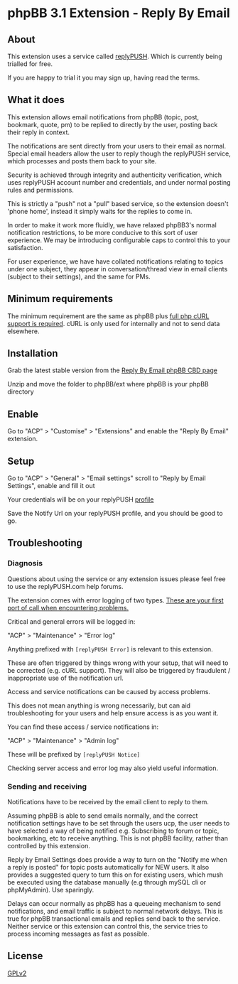 # phpBB 3.1 Extension - Reply By Email

## About

This extension uses a service called [replyPUSH](http://replypush.com). Which is currently being trialled for free.

If you are happy to trial it you may sign up, having read the terms.

## What it does

This extension allows email notifications from phpBB  (topic, post, bookmark, quote, pm) 
to be replied to directly by the user, posting back their reply in context.

The notifications are sent directly from your users to their email as normal. Special email headers allow 
the user to reply though the replyPUSH service, which processes and posts them back to your site.

Security is achieved through integrity and authenticity verification, which uses replyPUSH
account number and credentials, and under normal posting rules and permissions. 

This is strictly a "push" not a "pull" based service, so the extension doesn't 'phone home', instead it 
simply waits for the replies to come in.

In order to make it work more fluidly, we have relaxed phpBB3's normal notification restrictions, 
to be more conducive to this sort of user experience. We may be introducing configurable caps to 
control this to your satisfaction.

For user experience, we have have collated notifications relating to topics under one subject, 
they appear in conversation/thread view in email clients (subject to their settings), 
and the same for PMs.

## Minimum requirements

The minimum requirement are the same as phpBB plus <u>full php cURL support is required</u>.
cURL is only used for internally and not to send data elsewhere. 

## Installation

Grab the latest stable version from the [Reply By Email phpBB CBD page](https://www.phpbb.com/customise/db/extension/reply_by_email/)

Unzip and move the folder to phpBB/ext where phpBB is your phpBB directory
    
## Enable
    
Go to "ACP" > "Customise" > "Extensions" and enable the "Reply By Email" extension.

## Setup

Go to "ACP" > "General" > "Email settings" scroll to "Reply by Email Settings", enable and fill it out

Your credentials will be on your replyPUSH [profile](http://replypush.com/profile)

Save the Notify Url on your replyPUSH profile, and you should be good to go. 

## Troubleshooting

### Diagnosis

Questions about using the service or any extension issues please feel free to use the replyPUSH.com help forums.

The extension comes with error logging of two types. <u>These are your first port of call when encountering problems.</u>

Critical and general errors will be logged in:

"ACP" > "Maintenance" > "Error log"

Anything prefixed with `[replyPUSH Error]` is relevant to this extension.

These are often triggered by things wrong with your setup, that will need to be corrected (e.g. cURL support).
They will also be triggered by fraudulent / inappropriate use of the notification url.  

Access and service notifications can be caused by access problems.

This does not mean anything is wrong necessarily, but can aid troubleshooting for your users and help ensure access
is as you want it. 

You can find these access / service notifications in:

"ACP" > "Maintenance" > "Admin log"

These will be prefixed by `[replyPUSH Notice]`

Checking server access and error log may also yield useful information. 

### Sending and receiving

Notifications have to be received by the email client to reply to them. 

Assuming phpBB is able to send emails normally, and the correct notification settings have to be set through
the users ucp, the user needs to have selected a way of being notified e.g. Subscribing to forum or topic,
bookmarking, etc to receive anything. This is not phpBB facility, rather than controlled by this extension.

Reply by Email Settings does provide a way to turn on the "Notify me when a reply is posted" for topic posts
automatically for NEW users. It also provides a suggested query to turn this on for existing users,
which mush be executed using the database manually (e.g through mySQL cli or phpMyAdmin). Use sparingly.

Delays can occur normally as phpBB has a queueing mechanism to send notifications, and email traffic
is subject to normal network delays. This is true for phpBB transactional emails and replies
send back to the service. Neither service or this extension can control this, the service tries to process
incoming messages as fast as possible. 

## License

[GPLv2](license.txt)
